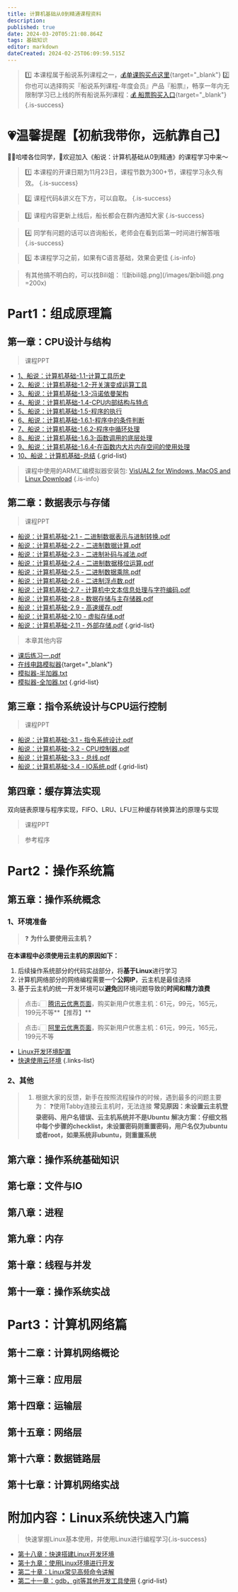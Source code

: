 ```yaml
---
title: 计算机基础从0到精通课程资料
description: 
published: true
date: 2024-03-20T05:21:08.864Z
tags: 基础知识
editor: markdown
dateCreated: 2024-02-25T06:09:59.515Z
---
```


> :one: 本课程属于船说系列课程之一，[💰单课购买点这里](https://www.bilibili.com/cheese/play/ss7381){target="_blank"}
> :two: 你也可以选择购买『船说系列课程-年度会员』产品『船票』，畅享一年内无限制学习已上线的所有船说系列课程：[💰 船票购买入口](https://www.bilibili.com/cheese/pages/packageCourseDetail?productId=598){target="_blank"}
{.is-success}

# 💗温馨提醒【初航我带你，远航靠自己】

🙋‍♂️哈喽各位同学，👏欢迎加入《船说：计算机基础从0到精通》的课程学习中来～

> 1️⃣ 本课程的开课日期为11月23日，课程节数为300+节，课程学习永久有效。
{.is-success}

> 2️⃣ 课程代码&讲义在下方，可以自取。
{.is-success}

> 3️⃣ 课程内容更新上线后，船长都会在群内通知大家
{.is-success}

> 4️⃣ 同学有问题的话可以咨询船长，老师会在看到后第一时间进行解答哦
{.is-success}

> 5️⃣ 本课程学习之前，如果有C语言基础，效果会更佳
{.is-info}

> 有其他搞不明白的，可以找Bili姐：
![新bili姐.png](/images/新bili姐.png =200x)

# Part1：组成原理篇



## 第一章：CPU设计与结构

> 课程PPT
- [1、船说：计算机基础-1.1-计算工具历史](computer_base_resource/Part1/chapter01/computer_base_chapter01_1.1.pdf)
- [2、船说：计算机基础-1.2-开关演变成运算工具](computer_base_resource/Part1/chapter01/computer_base_chapter01_1.2.pdf)
- [3、船说：计算机基础-1.3-冯诺依曼架构](computer_base_resource/Part1/chapter01/computer_base_chapter01_1.3.pdf)
- [4、船说：计算机基础-1.4-CPU内部结构与特点](computer_base_resource/Part1/chapter01/computer_base_chapter01_1.4.pdf)
- [5、船说：计算机基础-1.5-程序的执行](computer_base_resource/Part1/chapter01/computer_base_chapter01_1.5.pdf)
- [6、船说：计算机基础-1.6.1-程序中的条件判断](computer_base_resource/Part1/chapter01/computer_base_chapter01_1.6.1.pdf)
- [7、船说：计算机基础-1.6.2-程序中循环处理](computer_base_resource/Part1/chapter01/computer_base_chapter01_1.6.2.pdf)
- [8、船说：计算机基础-1.6.3-函数调用的底层处理](computer_base_resource/Part1/chapter01/computer_base_chapter01_1.6.3.pdf)
- [9、船说：计算机基础-1.6.4-在函数内大片内存空间的使用处理](computer_base_resource/Part1/chapter01/computer_base_chapter01_1.6.4.pdf)
- [10、船说：计算机基础-总结](computer_base_resource/Part1/chapter01/computer_base_chapter01_last.pdf)
{.grid-list}

> 课程中使用的ARM汇编模拟器安装包: [VisUAL2 for Windows, MacOS and Linux Download](https://scc416.github.io/Visual2-doc/download)
{.is-info}



## 第二章：数据表示与存储

> 课程PPT

- [船说：计算机基础-2.1 - 二进制数据表示与进制转换.pdf](computer_base_resource/Part1/chapter02/pptx/computer_base_chapter02_2.1.pdf)
- [船说：计算机基础-2.2 - 二进制数据计算.pdf](computer_base_resource/Part1/chapter02/pptx/computer_base_chapter02_2.2.pdf)
- [船说：计算机基础-2.3 - 二进制补码与减法.pdf](computer_base_resource/Part1/chapter02/pptx/computer_base_chapter02_2.3.pdf)
- [船说：计算机基础-2.4 - 二进制数据移位运算.pdf](computer_base_resource/Part1/chapter02/pptx/computer_base_chapter02_2.4.pdf)
- [船说：计算机基础-2.5 - 二进制数据乘除.pdf](computer_base_resource/Part1/chapter02/pptx/computer_base_chapter02_2.5.pdf)
- [船说：计算机基础-2.6 - 二进制浮点数.pdf](computer_base_resource/Part1/chapter02/pptx/computer_base_chapter02_2.6.pdf)
- [船说：计算机基础-2.7 - 计算机中文本信息处理与字符编码.pdf](computer_base_resource/Part1/chapter02/pptx/computer_base_chapter02_2.7.pdf)
- [船说：计算机基础-2.8 - 数据存储与主存储器.pdf](computer_base_resource/Part1/chapter02/pptx/computer_base_chapter02_2.8.pdf)
- [船说：计算机基础-2.9 - 高速缓存.pdf](computer_base_resource/Part1/chapter02/pptx/computer_base_chapter02_2.9.pdf)
- [船说：计算机基础-2.10 - 虚拟存储.pdf](computer_base_resource/Part1/chapter02/pptx/computer_base_chapter02_2.10.pdf)
- [船说：计算机基础-2.11 - 外部存储.pdf](computer_base_resource/Part1/chapter02/pptx/computer_base_chapter02_2.11.pdf)
{.grid-list}

> 本章其他内容
- [课后练习一.pdf](computer_base_resource/Part1/chapter02/homework/computer_base_chapter02_homework01.pdf)
- [在线电路模拟器](https://exp.xiaogd.net/circuitjs1-zh/circuitjs.html){target="_blank"}
- [模拟器-半加器.txt](computer_base_resource/Part1/chapter02/code/half-add.txt)
- [模拟器-全加器.txt](computer_base_resource/Part1/chapter02/code/full-add.txt)
{.grid-list}

## 第三章：指令系统设计与CPU运行控制

> 课程PPT

- [船说：计算机基础-3.1 - 指令系统设计.pdf](computer_base_resource/Part1/chapter03/computer_base_chapter03_3.1.pdf)
- [船说：计算机基础-3.2 - CPU控制器.pdf](computer_base_resource/Part1/chapter03/computer_base_chapter03_3.2.pdf)
- [船说：计算机基础-3.3 - 总线.pdf](computer_base_resource/Part1/chapter03/computer_base_chapter03_3.3.pdf)
- [船说：计算机基础-3.4 - IO系统.pdf](computer_base_resource/Part1/chapter03/computer_base_chapter03_3.4.pdf)
{.grid-list}

## 第四章：缓存算法实现
双向链表原理与程序实现，FIFO、LRU、LFU三种缓存转换算法的原理与实现

> 课程PPT

> 参考程序



# Part2：操作系统篇
## 第五章：操作系统概念
### 1、环境准备

>❓ **为什么要使用云主机？**


**在本课程中必须使用云主机的原因如下：**

1. 后续操作系统部分的代码实战部分，将**基于Linux**进行学习
2. 计算机网络部分的网络编程需要一个**公网IP**，云主机是最佳选择
3. 基于云主机的统一开发环境可以**避免**因环境问题导致的**时间和精力浪费**

> 点击👆🏻 [腾讯云优惠页面](https://curl.qcloud.com/nEpnHWTj)，购买新用户优惠主机：61元，99元，165元，199元不等**【推荐】**

> 点击👆🏻 [阿里云优惠页面](https://www.aliyun.com/daily-act/ecs/activity_selection?userCode=qiird2gj)，购买新用户优惠主机：61元，99元，165元，199元不等



- [Linux开发环境配置](https://wiki.haizeix.com/courses_resource/cloud_usage/Linux%E5%BC%80%E5%8F%91%E7%8E%AF%E5%A2%83%E9%85%8D%E7%BD%AE.md) 
- [快速使用云环境](https://wiki.haizeix.com/zh/courses_resource/cloud_usage/%E5%BF%AB%E9%80%9F%E4%BD%BF%E7%94%A8%E4%BA%91%E7%8E%AF%E5%A2%83) 
{.links-list}

### 2、其他

> 1. 根据大家的反馈，新手在按照流程操作的时候，遇到最多的问题主要为：
    ❓使用Tabby连接云主机时，无法连接
        **常见原因：未设置云主机登录密码、用户名错误、云主机系统并不是Ubuntu**
        **解决方案：仔细文档中每个步骤的checklist，未设置密码则重置密码，用户名仅为ubuntu或者root，如果系统非ubuntu，则重置系统**

## 第六章：操作系统基础知识
## 第七章：文件与IO
## 第八章：进程
## 第九章：内存
## 第十章：线程与并发
## 第十一章：操作系统实战

# Part3：计算机网络篇
## 第十二章：计算机网络概论
## 第十三章：应用层
## 第十四章：运输层
## 第十五章：网络层
## 第十六章：数据链路层
## 第十七章：计算机网络实战

# 附加内容：Linux系统快速入门篇
> 快速掌握Linux基本使用，并使用Linux进行编程学习{.is-success}
- [第十八章：快速搭建Linux开发环境]()
- [第十九章：使用Linux环境进行开发]()
- [第二十章：Linux常见高频命令讲解]()
- [第二十一章：gdb，git等其他开发工具使用]()
{.grid-list}


